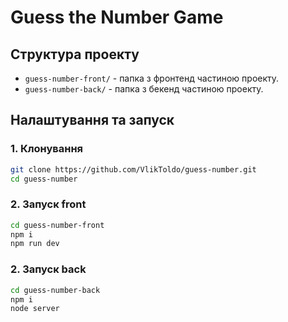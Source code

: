 # Guess the Number Game

## Структура проекту

- `guess-number-front/` - папка з фронтенд частиною проекту.
- `guess-number-back/` - папка з бекенд частиною проекту.

## Налаштування та запуск

### 1. Клонування

```bash
git clone https://github.com/VlikToldo/guess-number.git
cd guess-number
```

### 2. Запуск front

```bash
cd guess-number-front
npm i
npm run dev
```

### 2. Запуск back

```bash
cd guess-number-back
npm i
node server
```